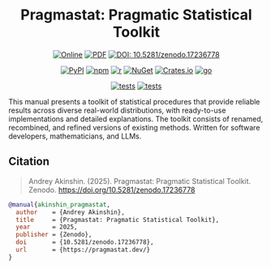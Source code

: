 <div align="center">

# Pragmastat: Pragmatic Statistical Toolkit

[![Online](https://img.shields.io/github/v/release/AndreyAkinshin/pragmastat?label=online&color=0072B2)](https://pragmastat.dev)
[![PDF](https://img.shields.io/github/v/release/AndreyAkinshin/pragmastat?label=pdf&color=0072B2)](https://pragmastat.dev/pragmastat.pdf)
[![DOI: 10.5281/zenodo.17236778](https://zenodo.org/badge/doi/10.5281/zenodo.17236778.svg?color=0072B2)](https://doi.org/10.5281/zenodo.17236778)

[![PyPI](https://img.shields.io/pypi/v/pragmastat?color=009E73)](https://pypi.org/project/pragmastat/)
[![npm](https://img.shields.io/npm/v/pragmastat?color=009E73)](https://www.npmjs.com/package/pragmastat)
[![r](https://img.shields.io/github/v/release/AndreyAkinshin/pragmastat?display_name=tag&label=r&color=009E73)](https://pragmastat.dev/#r)
[![NuGet](https://img.shields.io/nuget/v/Pragmastat?color=009E73)](https://www.nuget.org/packages/Pragmastat/)
[![Crates.io](https://img.shields.io/crates/v/pragmastat.svg?color=009E73)](https://crates.io/crates/pragmastat)
[![go](https://img.shields.io/github/v/release/AndreyAkinshin/pragmastat?display_name=tag&label=go&color=009E73)](https://pkg.go.dev/github.com/AndreyAkinshin/pragmastat/go/v3)

[![tests](https://img.shields.io/badge/tests-CC79A7)](./tests)
[![tests](https://img.shields.io/badge/simulations-CC79A7)](./simulations)

</div>

This manual presents a toolkit of statistical procedures that
  provide reliable results across diverse real-world distributions,
  with ready-to-use implementations and detailed explanations.
The toolkit consists of renamed, recombined, and refined versions of existing methods.
Written for software developers, mathematicians, and LLMs.

## Citation

> Andrey Akinshin. (2025). Pragmastat: Pragmatic Statistical Toolkit. Zenodo. https://doi.org/10.5281/zenodo.17236778

```bib
@manual{akinshin_pragmastat,
  author    = {Andrey Akinshin},
  title     = {Pragmastat: Pragmatic Statistical Toolkit},
  year      = 2025,
  publisher = {Zenodo},
  doi       = {10.5281/zenodo.17236778},
  url       = {https://pragmastat.dev/}
}
```